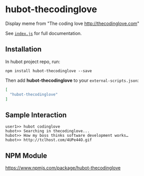 # hubot-thecodinglove

Display meme from \"The coding love <http://thecodinglove.com>\"

See [`index.js`](index.js) for full documentation.

## Installation

In hubot project repo, run:

`npm install hubot-thecodinglove --save`

Then add **hubot-thecodinglove** to your `external-scripts.json`:

```json
[
  "hubot-thecodinglove"
]
```

## Sample Interaction

```
user1>> hubot codinglove
hubot>> Searching in thecodinglove...
hubot>> How my boss thinks software development works…
hubot>> http://tclhost.com/4UPe44O.gif
```

## NPM Module

https://www.npmjs.com/package/hubot-thecodinglove
